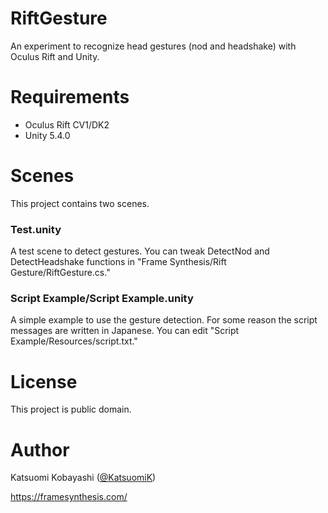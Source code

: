 RiftGesture
===========
An experiment to recognize head gestures (nod and headshake) with Oculus Rift and Unity.

# Requirements

- Oculus Rift CV1/DK2
- Unity 5.4.0

# Scenes

This project contains two scenes.

### Test.unity

A test scene to detect gestures. You can tweak DetectNod and DetectHeadshake functions in "Frame Synthesis/Rift Gesture/RiftGesture.cs."

### Script Example/Script Example.unity

A simple example to use the gesture detection. For some reason the script messages are written in Japanese. You can edit "Script Example/Resources/script.txt."

# License

This project is public domain.

# Author

Katsuomi Kobayashi ([@KatsuomiK](https://twitter.com/KatsuomiK))

https://framesynthesis.com/

